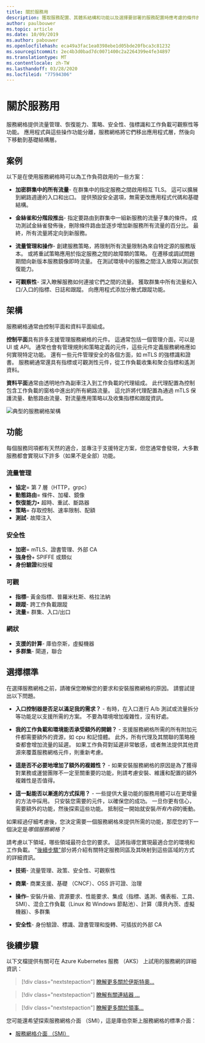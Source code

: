 ```yaml
---
title: 關於服務用
description: 獲取服務配置、其體系結構和功能以及選擇要部署的服務配置時應考慮的條件的概述。
author: paulbouwer
ms.topic: article
ms.date: 10/09/2019
ms.author: pabouwer
ms.openlocfilehash: eca49a3fac1ea0398ebe1d05bde20fbca3c81232
ms.sourcegitcommit: 2ec4b3d0bad7dc0071400c2a2264399e4fe34897
ms.translationtype: MT
ms.contentlocale: zh-TW
ms.lasthandoff: 03/28/2020
ms.locfileid: "77594306"
---
```

# <a name="about-service-meshes"></a>關於服務用

服務網格提供流量管理、恢復能力、策略、安全性、強標識和工作負載可觀察性等功能。 應用程式與這些操作功能分離，服務網格將它們移出應用程式層，然後向下移動到基礎結構層。

## <a name="scenarios"></a>案例

以下是在使用服務網格時可以為工作負荷啟用的一些方案：

- **加密群集中的所有流量**- 在群集中的指定服務之間啟用相互 TLS。 這可以擴展到網路週邊的入口和出口。 提供預設安全選項，無需更改應用程式代碼和基礎結構。

- **金絲雀和分階段推出**- 指定要路由到群集中一組新服務的流量子集的條件。 成功測試金絲雀發佈後，刪除條件路由並逐步增加新服務所有流量的百分比。 最終，所有流量將定向到新服務。

- **流量管理和操作**- 創建服務策略，將限制所有流量限制為來自特定源的服務版本。 或將重試策略應用於指定服務之間的故障類的策略。 在遷移或調試問題期間向新版本服務鏡像即時流量。 在測試環境中的服務之間注入故障以測試恢復能力。

- **可觀察性**- 深入瞭解服務如何連接它們之間的流量。 獲取群集中所有流量和入口/入口的指標、日誌和跟蹤。 向應用程式添加分散式跟蹤功能。

## <a name="architecture"></a>架構

服務網格通常由控制平面和資料平面組成。

**控制平面**具有許多支援管理服務網格的元件。 這通常包括一個管理介面，可以是 UI 或 API。 通常也會有管理規則和策略定義的元件，這些元件定義服務網格應如何實現特定功能。 還有一些元件管理安全的各個方面，如 mTLS 的強標識和證書。 服務網通常還具有指標或可觀測性元件，從工作負載收集和聚合指標和遙測資料。

**資料平面**通常由透明地作為副車注入到工作負載的代理組成。 此代理配置為控制包含工作負載的窗格中進出的所有網路流量。 這允許將代理配置為通過 mTLS 保護流量、動態路由流量、對流量應用策略以及收集指標和跟蹤資訊。 

![典型的服務網格架構](media/servicemesh/typical-architecture.png)

## <a name="capabilities"></a>功能

每個服務同項都有天然的適合，並專注于支援特定方案，但您通常會發現，大多數服務都會實現以下許多（如果不是全部）功能。

### <a name="traffic-management"></a>流量管理 

- **協定**= 第 7 層（HTTP，grpc）
- **動態路由**= 條件、加權、鏡像
- **恢復能力**• 超時、重試、斷路器
- **策略**= 存取控制、速率限制、配額
- **測試**- 故障注入

### <a name="security"></a>安全性

- **加密**= mTLS、證書管理、外部 CA
- **強身份**+ SPIFFE 或類似
- **身份驗證**和授權

### <a name="observability"></a>可觀

- **指標**– 黃金指標、普羅米杜斯、格拉法納
- **跟蹤**- 跨工作負載跟蹤
- **流量**= 群集、入口/出口

### <a name="mesh"></a>網狀

- **支援的計算**- 庫伯奈斯，虛擬機器
- **多群集**- 閘道，聯合

## <a name="selection-criteria"></a>選擇標準

在選擇服務網格之前，請確保您瞭解您的要求和安裝服務網格的原因。 請嘗試提出以下問題。

- **入口控制器是否足以滿足我的需求？** - 有時，在入口進行 A/b 測試或流量拆分等功能足以支援所需的方案。 不要為環境增加複雜性，沒有好處。

- **我的工作負載和環境能否承受額外的開銷？** - 支援服務網格所需的所有附加元件都需要額外的資源，如 cpu 和記憶體。 此外，所有代理及其關聯的策略檢查都會增加流量的延遲。 如果工作負荷對延遲非常敏感，或者無法提供其他資源來覆蓋服務網格元件，則重新考慮。

- **這是否不必要地增加了額外的複雜性？** - 如果安裝服務網格的原因是為了獲得對業務或運營團隊不一定至關重要的功能，則請考慮安裝、維護和配置的額外複雜性是否值得。

- **這一點能否以漸進的方式採用？** - 一些提供大量功能的服務用體可以在更增量的方法中採用。 只安裝您需要的元件，以確保您的成功。 一旦你更有信心，需要額外的功能，然後探索這些功能。 抵制從一開始就安裝*所有內容*的衝動。

如果經過仔細考慮後，您決定需要一個服務網格來提供所需的功能，那麼您的下一個決定是*哪個服務網格？*

請考慮以下領域，哪些領域最符合您的要求。 這將指導您實現最適合您的環境和工作負載。 "[後續步驟"](#next-steps)部分將介紹有關特定服務同區及其映射到這些區域的方式的詳細資訊。

- **技術**- 流量管理、政策、安全性、可觀察性

- **商業**- 商業支援、基礎 （CNCF）、OSS 許可證、治理

- **操作**– 安裝/升級、資源要求、性能要求、集成（指標、遙測、儀表板、工具、SMI）、混合工作負載（Linux 和 Windows 節點池）、計算（庫貝內茨、虛擬機器）、多群集

- **安全性**- 身份驗證、標識、證書管理和旋轉、可插拔的外部 CA


## <a name="next-steps"></a>後續步驟

以下文檔提供有關可在 Azure Kubernetes 服務 （AKS） 上試用的服務網的詳細資訊：

> [!div class="nextstepaction"]
> [瞭解更多關於伊斯特奧...][istio-about]

> [!div class="nextstepaction"]
> [瞭解有關連結器 ...][linkerd-about]

> [!div class="nextstepaction"]
> [瞭解更多關於領事...][consul-about]

您可能還希望探索服務網格介面 （SMI），這是庫伯奈斯上服務網格的標準介面：

- [服務網格介面 （SMI）][smi]


<!-- LINKS - external -->
[smi]: https://smi-spec.io/

<!-- LINKS - internal -->
[istio-about]: ./servicemesh-istio-about.md
[linkerd-about]: ./servicemesh-linkerd-about.md
[consul-about]: ./servicemesh-consul-about.md